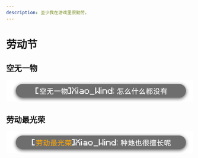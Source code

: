 ```yaml
---
description: 至少我在游戏里很勤劳。
---
```


# 劳动节

## 空无一物

![](../../.gitbook/assets/kwyw.png)

## 劳动最光荣

![](../../.gitbook/assets/ldzgr.png)

